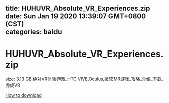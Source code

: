 
title: HUHUVR_Absolute_VR_Experiences.zip
date: Sun Jan 19 2020 13:39:07 GMT+0800 (CST)    
categories: baidu
---

# HUHUVR_Absolute_VR_Experiences.zip
size: 3.13 GB
 绝对VR体验游戏_HTC VIVE,Oculus,微软MR游戏_攻略_介绍_下载_虎虎VR
 

[How to download](https://bpcam.bemobtrk.com/go/2ceec3aa-1ca2-46d6-b9ff-aaa5c184517c?jno=3393)